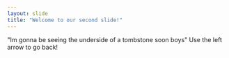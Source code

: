 ```yaml
---
layout: slide
title: "Welcome to our second slide!"
---
```

"Im gonna be seeing the underside of a tombstone soon boys"
Use the left arrow to go back!
